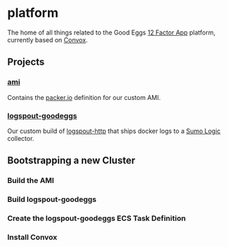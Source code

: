 platform
========

The home of all things related to the Good Eggs [12 Factor App](http://12factor.net/) platform, currently based on [Convox](http://convox.com/).

## Projects

### [ami](./ami)
Contains the [packer.io](https://packer.io/) definition for our custom AMI.

### [logspout-goodeggs](./logspout-goodeggs)
Our custom build of [logspout-http](https://github.com/raychaser/logspout-http) that ships docker logs to a [Sumo Logic](https://www.sumologic.com/) collector.

## Bootstrapping a new Cluster

### Build the AMI
### Build logspout-goodeggs
### Create the logspout-goodeggs ECS Task Definition
### Install Convox


